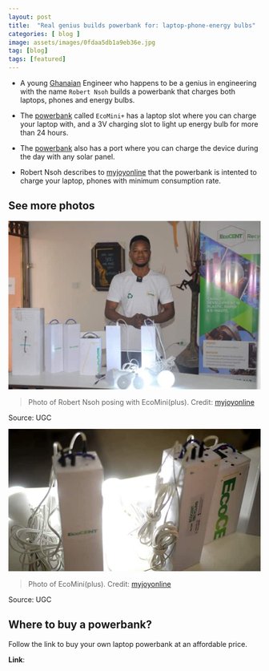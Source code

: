 ```yaml
---
layout: post
title:  "Real genius builds powerbank for: laptop-phone-energy bulbs"
categories: [ blog ]
image: assets/images/0fdaa5db1a9eb36e.jpg
tag: [blog]
tags: [featured]
---
```

* A young [Ghanaian](https://en.wikipedia.org/wiki/Ghana) Engineer who happens to be a genius in engineering with the name `Robert Nsoh` builds a powerbank that charges both laptops, phones and energy bulbs.

* The [powerbank]() called `EcoMini+` has a laptop slot where you can charge your laptop with, and a 3V charging slot to light up energy bulb for more than 24 hours.

* The [powerbank]() also has a port where you can charge the device during the day with any solar panel.

* Robert Nsoh describes to [myjoyonline](https://www.myjoyonline.com/) that the powerbank is intented to charge your laptop, phones with minimum consumption rate.

## See more photos
![photo1](../assets/images/64f3cac714b4c842.jpg)
>Photo of Robert Nsoh posing with EcoMini(plus). Credit: [myjoyonline](https://www.myjoyonline.com/)

Source: UGC 

![](../assets/images/e07e4beea87c76ca.jpg)
>Photo of EcoMini(plus). Credit: [myjoyonline](https://www.myjoyonline.com/)

Source: UGC 

## Where to buy a powerbank?
Follow the link to buy your own laptop powerbank at an affordable price.

**Link**: 